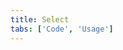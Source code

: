 ```yaml
---
title: Select
tabs: ['Code', 'Usage']
---
```


<component 
    name="Select"
    component="select" 
    variation="select"
    experimental="true"
    hasReactVersion="true"
    haslightversion="true"
    hasReactversion="true"
    >
</component>

<component 
    name="Select Invalid"
    component="select" 
    variation="select--invalid"
    experimental="true"
    hasReactVersion="true"
    haslightversion="true"
    >
</component>

<component 
    name="Inline Select"
    component="select" 
    variation="select--inline"
    experimental="true"
    hasReactVersion="true"
    >
</component>

<component 
    name="Inline Select Invalid"
    component="select" 
    variation="select--inline-invalid"
    experimental="true"
    hasReactVersion="true"
    >
</component>
<component-docs component="select" experimental="true"></component-docs>
